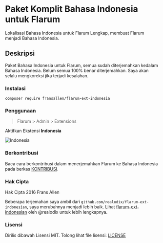 # Paket Komplit Bahasa Indonesia untuk Flarum

Lokalisasi Bahasa Indonesia untuk Flarum Lengkap, membuat Flarum menjadi Bahasa Indonesia.

## Deskripsi

Paket Bahasa Indonesia untuk Flarum, semua sudah diterjemahkan kedalam Bahasa Indonesia. Belum semua 100% benar diterjemahkan. Saya akan selalu mengkoreksi jika terjadi kesalahan.

### Instalasi

```
composer require fransallen/flarum-ext-indonesia
```

### Penggunaan

> Flarum > Admin > Extensions

Aktifkan Ekstensi **Indonesia**

![Indonesia](https://storage.googleapis.com/fransallencom.appspot.com/images/flarum-ext-indonesia.png)

### Berkontribusi

Baca cara berkontribusi dalam menerjemahkan Flarum ke Bahasa Indonesia pada berkas [KONTRIBUSI](https://github.com/fransallen/flarum-ext-indonesia/blob/master/CONTRIBUTING.id.md).

### Hak Cipta

Hak Cipta 2016 Frans Allen

Beberapa terjemahan saya ambil dari `github.com/realodix/flarum-ext-indonesian`, saya merubahnya menjadi lebih baik. Lihat [flarum-ext-indonesian](https://github.com/realodix/flarum-ext-indonesian) oleh @realodix untuk lebih lengkapnya.

### Lisensi

Dirilis dibawah Lisensi MIT. Tolong lihat file lisensi: [LICENSE](https://github.com/fransallen/flarum-ext-indonesia/blob/master/LICENSE)
